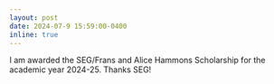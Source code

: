 ```yaml
---
layout: post
date: 2024-07-9 15:59:00-0400
inline: true
---
```


I am awarded the SEG/Frans and Alice Hammons Scholarship for the academic year 2024-25. Thanks SEG!
